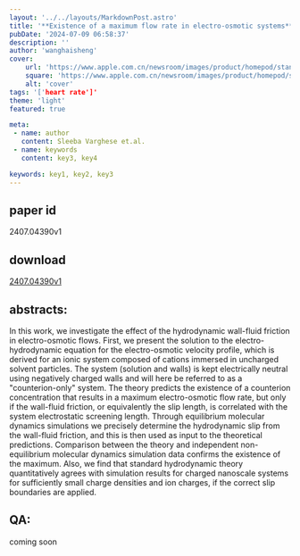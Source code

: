 ```yaml
---
layout: '../../layouts/MarkdownPost.astro'
title: '**Existence of a maximum flow rate in electro-osmotic systems**'
pubDate: '2024-07-09 06:58:37'
description: ''
author: 'wanghaisheng'
cover:
    url: 'https://www.apple.com.cn/newsroom/images/product/homepod/standard/Apple-HomePod-hero-230118_big.jpg.large_2x.jpg'
    square: 'https://www.apple.com.cn/newsroom/images/product/homepod/standard/Apple-HomePod-hero-230118_big.jpg.large_2x.jpg'
    alt: 'cover'
tags: '['heart rate']' 
theme: 'light'
featured: true

meta:
 - name: author
   content: Sleeba Varghese et.al.
 - name: keywords
   content: key3, key4

keywords: key1, key2, key3
---
```


## paper id
2407.04390v1
## download
[2407.04390v1](http://arxiv.org/abs/2407.04390v1)
## abstracts:
In this work, we investigate the effect of the hydrodynamic wall-fluid friction in electro-osmotic flows. First, we present the solution to the electro-hydrodynamic equation for the electro-osmotic velocity profile, which is derived for an ionic system composed of cations immersed in uncharged solvent particles. The system (solution and walls) is kept electrically neutral using negatively charged walls and will here be referred to as a "counterion-only" system. The theory predicts the existence of a counterion concentration that results in a maximum electro-osmotic flow rate, but only if the wall-fluid friction, or equivalently the slip length, is correlated with the system electrostatic screening length. Through equilibrium molecular dynamics simulations we precisely determine the hydrodynamic slip from the wall-fluid friction, and this is then used as input to the theoretical predictions. Comparison between the theory and independent non-equilibrium molecular dynamics simulation data confirms the existence of the maximum. Also, we find that standard hydrodynamic theory quantitatively agrees with simulation results for charged nanoscale systems for sufficiently small charge densities and ion charges, if the correct slip boundaries are applied.
## QA:
coming soon
